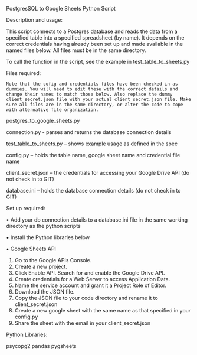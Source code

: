PostgresSQL to Google Sheets Python Script

Description and usage:

This script connects to a Postgres database and reads the data from a specified table into a specified spreadsheet (by name). It depends on the correct credentials having already been set up and made available in the named files below. All files must be in the same directory. 

To call the function in the script, see the example in test_table_to_sheets.py

Files required:

	Note that the cofig and credentials files have been checked in as dummies. You will need to edit these with the correct details and change their names to match those below. Also replace the dummy client_secret.json file with your actual client_secret.json file. Make sure all files are in the same directory, or alter the code to cope with alternative file organization. 

postgres_to_google_sheets.py

connection.py - parses and returns the database connection details

test_table_to_sheets.py – shows example usage as defined in the spec

config.py – holds the table name, google sheet name and credential file name

client_secret.json – the credentials for accessing your Google Drive API (do not check in to GIT)

database.ini – holds the database connection details (do not check in to GIT)

Set up required:

•	Add your db connection details to a database.ini file in the same working directory as the python scripts

•	Install the Python libraries below
	
•	Google Sheets API 
1.	Go to the Google APIs Console.
2.	Create a new project.
3.	Click Enable API. Search for and enable the Google Drive API.
4.	Create credentials for a Web Server to access Application Data. 
5.	Name the service account and grant it a Project Role of Editor.
6.	Download the JSON file.
7.	Copy the JSON file to your code directory and rename it to client_secret.json
8.	Create a new google sheet with the same name as that specified in your config.py
9.	Share the sheet with the email in your client_secret.json

Python Libraries:

psycopg2
pandas
pygsheets

